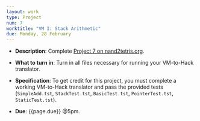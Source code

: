 ```yaml
---
layout: work
type: Project
num: 7
worktitle: "VM I: Stack Arithmetic"
due: Monday, 28 February
---
```


* **Description**: Complete [Project 7 on
      nand2tetris.org](https://www.nand2tetris.org/project07).

* **What to turn in**: Turn in all files necessary for running your
  VM-to-Hack translator.

* **Specification**: To get credit for this project, you must complete
  a working VM-to-Hack translator and pass the provided tests
  (`SimpleAdd.tst`, `StackTest.tst`, `BasicTest.tst`,
  `PointerTest.tst`, `StaticTest.tst`).

* **Due**: {{page.due}} @5pm.
